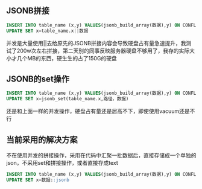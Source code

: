 ## JSONB拼接
```  sql
INSERT INTO table_name (x,y) VALUES(jsonb_build_array(数据),y) ON CONFLICT (y) 
UPDATE SET x=table_name.x||数据
```
并发是大量使用||去给原先的JSONB拼接内容会导致硬盘占有量急速提升，我测试了200w次左右拼接，第二天别的同事反映服务器硬盘不够用了，我存的实际大小才几个MB的东西，硬生生的占了150G的硬盘
## JSONB的set操作
```  sql
INSERT INTO table_name (x,y) VALUES(jsonb_build_array(数据),y) ON CONFLICT (y) 
UPDATE SET x=jsonb_set(table_name.x,路径，数据)
```
还是和上面一样的并发操作，硬盘占有量还是居高不下，即使使用vacuum还是不行
## 当前采用的解决方案
不在使用并发的拼接操作，采用在代码中汇聚一批数据后，直接存储成一个单独的json，不采用set和拼接操作，或者直接存成text
``` sql
INSERT INTO table_name (x,y) VALUES(jsonb_build_array(数据),y) ON CONFLICT (y) 
UPDATE SET x=数据::jsonb
```